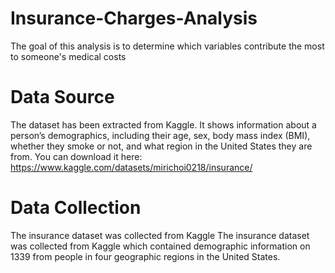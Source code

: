 # Insurance-Charges-Analysis
The goal of this analysis is to determine which variables contribute the most to someone's medical costs
# Data Source
The dataset has been extracted from Kaggle. It shows information about a person’s demographics, including their age, sex, body mass index (BMI), whether they smoke or not, and what region in the United States they are from. You can download it here: https://www.kaggle.com/datasets/mirichoi0218/insurance/ 
# Data Collection 
The insurance dataset was collected from Kaggle  The insurance dataset was collected from Kaggle which contained demographic information on 1339 from people in four geographic regions in the United States.  
